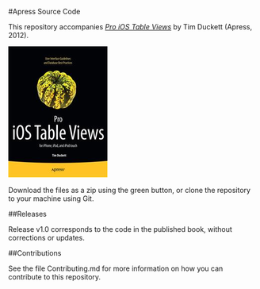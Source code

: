 #Apress Source Code

This repository accompanies [*Pro iOS Table Views*](http://www.apress.com/9781430233480) by Tim Duckett (Apress, 2012).

![Cover image](9781430233480.jpg)

Download the files as a zip using the green button, or clone the repository to your machine using Git.

##Releases

Release v1.0 corresponds to the code in the published book, without corrections or updates.

##Contributions

See the file Contributing.md for more information on how you can contribute to this repository.

